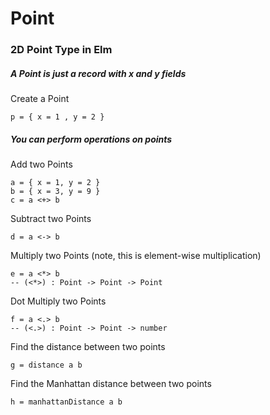 Point
=====

### 2D Point Type in Elm


##### A Point is just a record with x and y fields

Create a Point

    p = { x = 1 , y = 2 }
    
##### You can perform operations on points

Add two Points

    a = { x = 1, y = 2 }
    b = { x = 3, y = 9 }
    c = a <+> b  
    
Subtract two Points

    d = a <-> b
    
Multiply two Points (note, this is element-wise multiplication)

    e = a <*> b
    -- (<*>) : Point -> Point -> Point
    
Dot Multiply two Points

    f = a <.> b
    -- (<.>) : Point -> Point -> number
    
Find the distance between two points

    g = distance a b
    
Find the Manhattan distance between two points

    h = manhattanDistance a b

    


